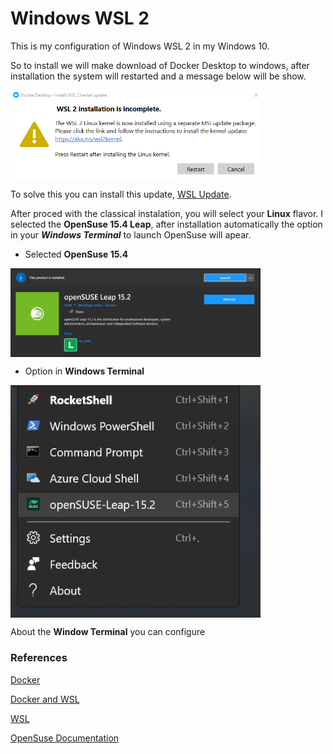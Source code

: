 # Windows WSL 2

This is my configuration of Windows WSL 2 in my Windows 10.

So to install we will make download of Docker Desktop to windows, after installation the system will restarted and a message below will be show.


<img align="center" src="https://github.com/landex/Windows-10/blob/main/Images/WindowsWSL/wsl_20210327_221900.png" alt="drawing" width="400"/>


To solve this you can install this update, [WSL Update](https://docs.microsoft.com/en-us/windows/wsl/install-win10#step-4---download-the-linux-kernel-update-package).

After proced with the classical instalation, you will select your **Linux** flavor. I selected the **OpenSuse 15.4 Leap**, after installation automatically the option in your ***Windows Terminal*** to launch OpenSuse will apear.

* Selected **OpenSuse 15.4**


<img align="center" src="https://github.com/landex/Windows-10/blob/main/Images/WindowsWSL/suse_20210330_222531.png" alt="drawing" width="400"/>


* Option in **Windows Terminal**


<img align="center" src="https://github.com/landex/Windows-10/blob/main/Images/WindowsWSL/Suse2_20210330_222646.png" alt="drawing" width="400"/>


About the **Window Terminal** you can configure 
### References

[Docker](https://docs.docker.com/docker-for-windows/install/)

[Docker and WSL](https://docs.docker.com/docker-for-windows/wsl/)

[WSL](https://docs.microsoft.com/en-us/windows/wsl/)

[OpenSuse Documentation](https://doc.opensuse.org/)

